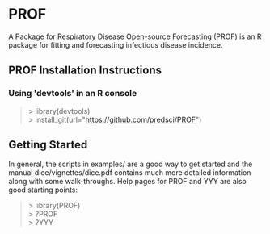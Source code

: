 # PROF
A Package for Respiratory Disease Open-source Forecasting (PROF) is an R package 
for fitting and forecasting infectious disease incidence.

## PROF Installation Instructions

### Using 'devtools' in an R console
>\> library(devtools)  
>\> install_git(url="https://github.com/predsci/PROF")  

<!--- 
NOTE: This method is convenient, but it may still be worthwhile to download the 
repository (see next subsection) to a user directory. The scripts in examples/ 
directory and the manual (dice/vignettes/dice.pdf) are quite useful.

### Manually from command line
Navigate to your preferred directory  

> $ cd mydir  

Download the repository from GitHub (requires git command line tools)  

> $ git clone https://github.com/predsci/DICE4.git

Navigate into the local repo directory  

> $ cd DICE4

Use python script to compile from source  

> $ ./compile.py

NOTE: If you do not wish to or cannot install DICE globally, it can also be installed 
to a local R-library using 'R CMD build dice' and 'R CMD INSTALL -l /my_lib_loc dice'
-->

## Getting Started
In general, the scripts in examples/ are a good way to get started and the manual 
dice/vignettes/dice.pdf contains much more detailed information along with some 
walk-throughs. Help pages for PROF and YYY are also good starting points:  

> \> library(PROF)  
> \> ?PROF  
> \> ?YYY  

